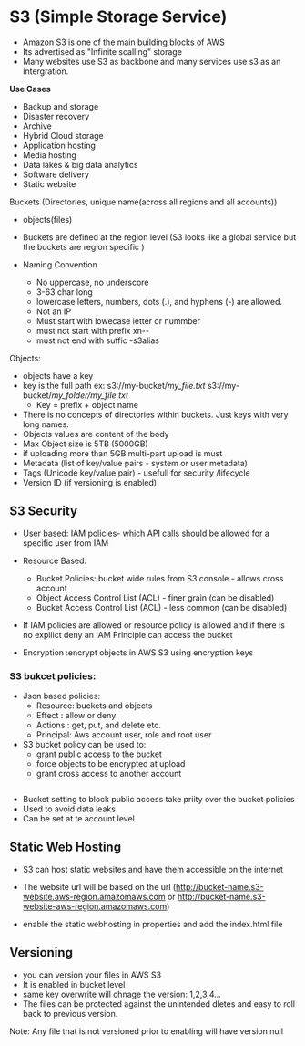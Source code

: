 # S3 (Simple Storage Service)

- Amazon S3 is one of the main building blocks of AWS
- Its advertised as "Infinite scalling" storage
- Many websites use S3 as backbone and many services use s3 as an intergration.


**Use Cases**

- Backup and storage
- Disaster recovery
- Archive
- Hybrid Cloud storage
- Application hosting
- Media hosting
- Data lakes & big data analytics
- Software delivery
- Static website


Buckets (Directories, unique name(across all regions and all accounts))
  - objects(files)

- Buckets are defined at the region level (S3 looks like a global service but the buckets are region specific )
- Naming Convention
   - No uppercase, no underscore
   - 3-63 char long
   - lowercase letters, numbers, dots (.), and hyphens (-) are allowed.
   - Not an IP
   - Must start with lowecase letter or nummber
   - must not start with prefix xn--
   - must not end with suffic -s3alias

Objects:

- objects have a key
- key is the full path 
    ex: s3://my-bucket/*my_file.txt*
        s3://my-bucket/*my_folder/my_file.txt*
    - Key = prefix + object name
- There is no concepts of directories within buckets. Just keys with very long names.
- Objects values are content of the body
- Max Object size is 5TB (5000GB)
- if uploading more than 5GB multi-part upload is must
- Metadata (list of key/value pairs - system or user metadata)
- Tags (Unicode key/value pair) - usefull for security /lifecycle
- Version ID (if versioning is enabled) 


## S3 Security

- User based: IAM policies- which API calls should be allowed for a specific user from IAM
- Resource Based: 
    -  Bucket Policies: bucket wide rules from S3 console - allows cross account
    -  Object Access Control List (ACL) - finer grain (can be disabled)
    -  Bucket Access Control List (ACL) - less common (can be disabled)  

- If IAM policies are allowed or resource policy is allowed and if there is no expilict deny an IAM Principle can access the bucket
- Encryption :encrypt objects in AWS S3 using encryption keys


### S3 bukcet policies:

- Json based policies:
    - Resource: buckets and objects
    - Effect : allow or deny
    - Actions : get, put, and delete etc.
    - Principal: Aws account user, role and root user
- S3 bucket policy can be used to:
    - grant public access to the bucket
    - force objects to be encrypted at upload
    - grant cross access to another account 

```json

```

- Bucket setting to block public access take priity over the bucket policies
- Used to avoid data leaks
- Can be set at te account level

## Static Web Hosting

- S3 can host static websites and have them accessible on the internet
- The website url will be based on the url (http://bucket-name.s3-website.aws-region.amazomaws.com or  http://bucket-name.s3-website-aws-region.amazomaws.com)

- enable the static webhosting in properties and add the index.html file

## Versioning

- you can version your files in AWS S3
- It is enabled in bucket level
- same key overwrite will chnage the version: 1,2,3,4...
- The files can be protected against the unintended dletes and easy to roll back to previous version.

Note: Any file that is not versioned prior to enabling will have version null


